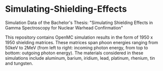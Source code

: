 # Simulating-Shielding-Effects
Simulation Data of the Bachelor's Thesis: "Simulating Shielding Effects in Gamma Spectroscopy for Nuclear Warhead Confirmation"

This repository contains OpenMC simulation results in the form of 1950 x 1950 shielding matrices.
These matrices span phoon energies ranging from 50keV to 2MeV (from left to right: incoming photon energy, from top to bottom: outgoing photon energy).
The materials considered in these simulations include aluminum, barium, iridium, lead, platinum, rhenium, tin and tungsten.
